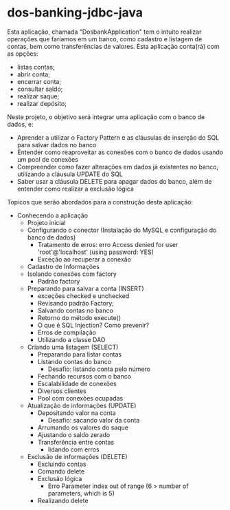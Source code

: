 # dos-banking-jdbc-java

Esta aplicação, chamada "DosbankApplication" tem o intuito realizar operações que faríamos em um banco, como cadastro e listagem de contas, bem como transferências de valores.
Esta aplicação conta(rá) com as opções:
- listas contas;
- abrir conta;
- encerrar conta;
- consultar saldo;
- realizar saque;
- realizar depósito;
  
Neste projeto, o objetivo será integrar uma aplicação com o banco de dados, e:
- Aprender a utilizar o Factory Pattern e as cláusulas de inserção do SQL para salvar dados no banco
- Entender como reaproveitar as conexões com o banco de dados usando um pool de conexões
- Compreender como fazer alterações em dados já existentes no banco, utilizando a cláusula UPDATE do SQL
- Saber usar a cláusula DELETE para apagar dados do banco, além de entender como realizar a exclusão lógica

Topicos que serão abordados para a construção desta aplicação:
- Conhecendo a aplicação
  - Projeto inicial
  - Configurando o conector (Instalação do MySQL e configuração do banco de dados)
    - Tratamento de erros: erro Access denied for user 'root'@'localhost' (using password: YES)
    - Exceção ao recuperar a conexão
  - Cadastro de Informações
  -   Isolando conexões com factory
      - Padrão factory
  - Preparando para salvar a conta (INSERT)
    - exceções checked e unchecked
    - Revisando padrão Factory;
    - Salvando contas no banco
    - Retorno do método execute()
    - O que é SQL Injection? Como prevenir?
    - Erros de compilação
    - Utilizando a classe DAO
  - Criando uma listagem (SELECT)
    - Preparando para listar contas
    - Listando contas do banco
      - Desafio: listando conta pelo número  
    - Fechando recursos com o banco
    - Escalabilidade de conexões
    - Diversos clientes
    - Pool com conexões ocupadas
  - Atualização de informações (UPDATE)
    - Depositando valor na conta
      - Desafio: sacando valor da conta
    - Arrumando os valores do saque
    - Ajustando o saldo zerado
    - Transferência entre contas
      - lidando com erros
  - Exclusão de informações (DELETE)
    - Excluindo contas
    - Comando delete
    - Exclusão lógica
      - Erro Parameter index out of range (6 > number of parameters, which is 5)
    - Realizando delete 




